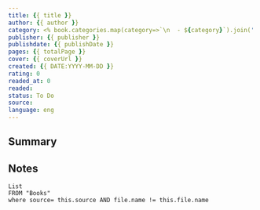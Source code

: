 ```yaml
---
title: {{ title }}
author: {{ author }}
category: <% book.categories.map(category=>`\n  - ${category}`).join('')%>
publisher: {{ publisher }}
publishdate: {{ publishDate }}
pages: {{ totalPage }}
cover: {{ coverUrl }}
created: {{ DATE:YYYY-MM-DD }}
rating: 0
readed_at: 0
readed:
status: To Do
source: 
language: eng
---
```

## Summary


## Notes
```dataview
List 
FROM "Books"
where source= this.source AND file.name != this.file.name
```
